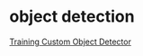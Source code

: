 # object detection

[Training Custom Object Detector](https://tensorflow-object-detection-api-tutorial.readthedocs.io/en/latest/training.html)
